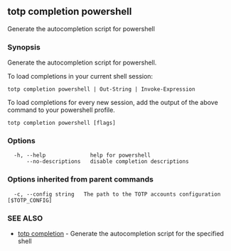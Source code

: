 ## totp completion powershell

Generate the autocompletion script for powershell

### Synopsis

Generate the autocompletion script for powershell.

To load completions in your current shell session:

	totp completion powershell | Out-String | Invoke-Expression

To load completions for every new session, add the output of the above command
to your powershell profile.


```
totp completion powershell [flags]
```

### Options

```
  -h, --help              help for powershell
      --no-descriptions   disable completion descriptions
```

### Options inherited from parent commands

```
  -c, --config string   The path to the TOTP accounts configuration [$TOTP_CONFIG]
```

### SEE ALSO

* [totp completion](totp_completion.md)	 - Generate the autocompletion script for the specified shell

